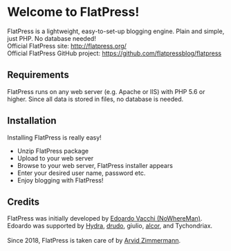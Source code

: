# Welcome to FlatPress!
FlatPress is a lightweight, easy-to-set-up blogging engine. Plain and simple, just PHP. No database needed!
<br>
Official FlatPress site: http://flatpress.org/<br>
Official FlatPress GitHub project: https://github.com/flatpressblog/flatpress

## Requirements
FlatPress runs on any web server (e.g. Apache or IIS) with PHP 5.6 or higher. Since all data is stored in files, no database is needed.

## Installation
Installing FlatPress is really easy!
- Unzip FlatPress package
- Upload to your web server
- Browse to your web server, FlatPress installer appears
- Enter your desired user name, password etc.
- Enjoy blogging with FlatPress!

## Credits
FlatPress was initially developed by [Edoardo Vacchi (NoWhereMan)](http://www.nowhereland.it "nowhereland.it"). Edoardo was supported by [Hydra](http://hydra.clans.it/ "hydra.clans.it"), [drudo](https://drudotec.wordpress.com/ "drudotec.wordpress.com"), giulio, [alcor](http://alcor.altervista.org/ "alcor.altervista.org"), and Tychondriax.<br>
<br>
Since 2018, FlatPress is taken care of by [Arvid Zimmermann](https://arvidzimmermann.de "arvidzimmermann.de").
